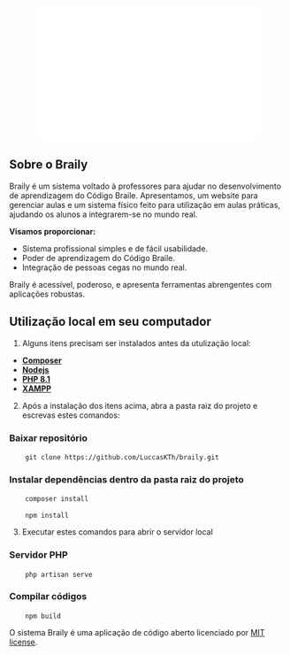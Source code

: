 <p align="center"><a href="" target="_blank"><img src="public/img/logo.svg" width="400" alt="Braily Logo"></a></p>

## Sobre o Braily

Braily é um sistema voltado à professores para ajudar no desenvolvimento de aprendizagem do Código Braile. Apresentamos, um website para gerenciar aulas e um sistema físico feito para utilização em aulas práticas, ajudando os alunos a integrarem-se no mundo real.

**Visamos proporcionar:**

- Sistema profissional simples e de fácil usabilidade.
- Poder de aprendizagem do Código Braile.
- Integração de pessoas cegas no mundo real.

Braily é acessível, poderoso, e apresenta ferramentas abrengentes com aplicações robustas.

## Utilização local em seu computador

1. Alguns itens precisam ser instalados antes da utulização local: 

- **[Composer](https://getcomposer.org/)**
- **[Nodejs](https://nodejs.org/)**
- **[PHP 8.1](https://www.php.net/)**
- **[XAMPP](https://www.apachefriends.org/)**

2. Após a instalação dos itens acima, abra a pasta raiz do projeto e escrevas estes comandos:

### Baixar repositório

```
    git clone https://github.com/LuccasKTh/braily.git
```

### Instalar dependências dentro da pasta raiz do projeto

```
    composer install
```
```
    npm install
```

3. Executar estes comandos para abrir o servidor local

### Servidor PHP

```
    php artisan serve
```

### Compilar códigos

```
    npm build
```

O sistema Braily é uma aplicação de código aberto licenciado por [MIT license](https://opensource.org/licenses/MIT).
